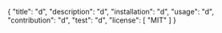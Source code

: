 {
	"title": "d",
	"description": "d",
	"installation": "d",
	"usage": "d",
	"contribution": "d",
	"test": "d",
	"license": [
		"MIT"
	]
}